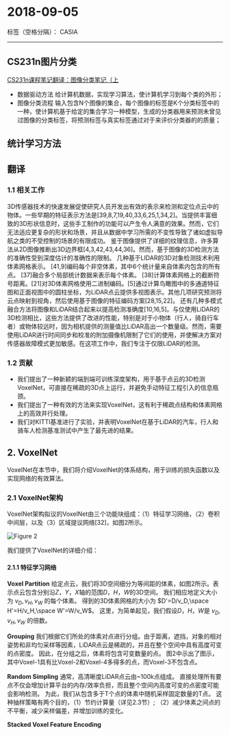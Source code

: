 ﻿# 2018-09-05

标签（空格分隔）： CASIA

---

## CS231n图片分类

[CS231n课程笔记翻译：图像分类笔记（上](https://zhuanlan.zhihu.com/p/20894041?refer=intelligentunit)

- 数据驱动方法
给计算机数据，实现学习算法，使计算机学习到每个类的外形；
- 图像分类流程
输入包含N个图像的集合，每个图像的标签是K个分类标签中的一种，使计算机基于给定的集合学习一种模型，生成的分类器用来预测未曾见过图像的分类标签，将预测标签与真实标签通过对于来评价分类器的的质量；

## 统计学习方法

## 翻译

### 1.1 相关工作

3D传感器技术的快速发展促使研究人员开发出有效的表示来检测和定位点云中的物体。一些早期的特征表示方法是\[39,8,7,19,40,33,6,25,1,34,2]。当提供丰富细致的3D形状信息时，这些手工制作的功能可以产生令人满意的效果。然而，它们无法适应更复杂的形状和场景，并且从数据中学习所需的不变性导致了诸如虚拟导航之类的不受控制的场景的有限成功。
鉴于图像提供了详细的纹理信息，许多算法从2D图像推断出3D边界框\[4,3,42,43,44,36]。然而，基于图像的3D检测方法的准确性受到深度估计的准确性的限制。
几种基于LIDAR的3D对象检测技术利用体素网格表示。 \[41,9]编码每个非空体素，其中6个统计量来自体素内包含的所有点。 \[37]融合多个局部统计数据来表示每个体素。 \[38]计算体素网格上的截断符号距离。\[21]对3D体素网格使用二进制编码。\[5]通过计算鸟瞰图中的多通道特征图和正面视图中的圆柱坐标，为LiDAR点云提供多视图表示。其他几项研究预测将云点映射到视角，然后使用基于图像的特征编码方案\[28,15,22]。
还有几种多模式融合方法将图像和LiDAR结合起来以提高检测准确度\[10,16,5]。与仅使用LiDAR的3D检测相比，这些方法提供了改进的性能，特别是对于小物体（行人，骑自行车者）或物体较远时，因为相机提供的测量值比LiDAR高出一个数量级。然而，需要使用LiDAR进行时间同步和校准的附加摄像机限制了它们的使用，并使解决方案对传感器故障模式更加敏感。在这项工作中，我们专注于仅限LiDAR的检测。

### 1.2 贡献

- 我们提出了一种新颖的端到端可训练深度架构，用于基于点云的3D检测VoxelNet，可直接在稀疏的3D点上运行，并避免手动特征工程引入的信息瓶颈。
- 我们提出了一种有效的方法来实现VoxelNet，这有利于稀疏点结构和体素网格上的高效并行处理。
- 我们对KITTI基准进行了实验，并表明VoxelNet在基于LiDAR的汽车，行人和骑车人检测基准测试中产生了最先进的结果。

## 2. VoxelNet

VoxelNet在本节中，我们将介绍VoxelNet的体系结构，用于训练的损失函数以及实现网络的有效算法。

### 2.1 VoxelNet架构

VoxelNet架构拟议的VoxelNet由三个功能块组成：（1）特征学习网络，（2）卷积中间层，以及（3）区域提议网络[32]，如图2所示。

![Figure 2][1]

我们提供了VoxelNet的详细介绍：

#### 2.1.1 特征学习网络

**Voxel Partition** 给定点云，我们将3D空间细分为等间距的体素，如图2所示。表示点云包含分别沿$Z，Y，X$轴的范围$D，H，W$的3D空间。 我们相应地定义大小为 $v_D,v_H,v_W$ 的每个体素。 得到的3D体素网格的大小为 $D'=D/v_D,\space H'=H/v_H,\space W'=W/v_W$。 这里，为简单起见，我们假设$D，H，W$是 $v_D,v_H,v_W$ 的倍数。

**Grouping** 我们根据它们所处的体素对点进行分组。由于距离，遮挡，对象的相对姿势和非均匀采样等因素，LiDAR点云是稀疏的，并且在整个空间中具有高度可变的点密度。 因此，在分组之后，体素将包含可变数量的点。 图2中示出了图示，其中Voxel-1具有比Voxel-2和Voxel-4多得多的点，而Voxel-3不包含点。

**Random Simpling** 通常，高清晰度LiDAR点云由~100k点组成。 直接处理所有要点不仅会增加计算平台的内存/效率负担，而且整个空间内高度可变的点密度可能会影响检测。 为此，我们从包含多于T个点的体素中随机采样固定数量的T点。 这种抽样策略有两个目的，（1）节约计算量（详见2.3节）; （2）减少体素之间点的不平衡，减少采样偏差，并增加训练的变化。

**Stacked Voxel Feature Encoding** 



  [1]: http://static.zybuluo.com/usiege/rmcf8gk8tqbjfofugiju6pc7/image_1cmkciu5kmhb221qlt13br12hm9.png